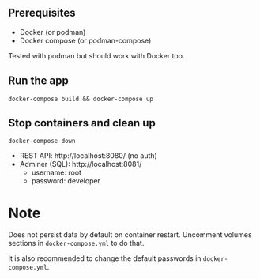 ## Prerequisites 

- Docker (or podman)
- Docker compose (or podman-compose)

Tested with podman but should work with Docker too.

## Run the app

`docker-compose build && docker-compose up`

## Stop containers and clean up
`docker-compose down`

- REST API: http://localhost:8080/ (no auth)
- Adminer (SQL): http://localhost:8081/
    - username: root
    - password: developer

# Note

Does not persist data by default on container restart. Uncomment volumes sections in `docker-compose.yml` to do that.

It is also recommended to change the default passwords in `docker-compose.yml`.